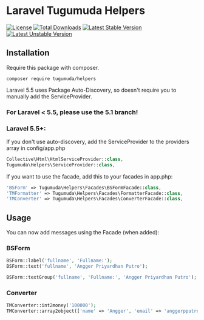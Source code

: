 # Laravel Tugumuda Helpers

[![License](https://poser.pugx.org/tugumuda/helpers/license)](https://packagist.org/packages/tugumuda/helpers)
[![Total Downloads](https://poser.pugx.org/tugumuda/helpers/downloads)](https://packagist.org/packages/tugumuda/helpers)
[![Latest Stable Version](https://poser.pugx.org/tugumuda/helpers/v/stable)](https://packagist.org/packages/tugumuda/helpers)
[![Latest Unstable Version](https://poser.pugx.org/tugumuda/helpers/v/unstable)](https://packagist.org/packages/tugumuda/helpers)

## Installation
Require this package with composer.

```shell
composer require tugumuda/helpers
```

Laravel 5.5 uses Package Auto-Discovery, so doesn't require you to manually add the ServiceProvider.

### For Laravel < 5.5, please use the 5.1 branch!

### Laravel 5.5+:

If you don't use auto-discovery, add the ServiceProvider to the providers array in config/app.php

```php
Collective\Html\HtmlServiceProvider::class,
Tugumuda\Helpers\ServiceProvider::class,
```

If you want to use the facade, add this to your facades in app.php:

```php
'BSForm' => Tugumuda\Helpers\Facades\BSFormFacade::class,
'TMFormatter' => Tugumuda\Helpers\Facades\FormatterFacade::class,
'TMConverter' => Tugumuda\Helpers\Facades\ConverterFacade::class,
```

## Usage

You can now add messages using the Facade (when added):

### BSForm
```php
BSForm::label('fullname', 'Fullname:');
BSForm::text('fullname', 'Angger Priyardhan Putro');

BSForm::textGroup('fullname', 'Fullname:', 'Angger Priyardhan Putro');
```

### Converter
```php
TMConverter::int2money('100000');
TMConverter::array2object(['name' => 'Angger', 'email' => 'anggerpputro@gmail.com']);
```
